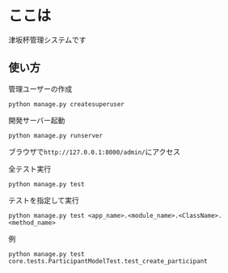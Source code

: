 # ここは
津坂杯管理システムです

## 使い方
管理ユーザーの作成
```
python manage.py createsuperuser
```

開発サーバー起動
```
python manage.py runserver
```
ブラウザで`http://127.0.0.1:8000/admin/`にアクセス

全テスト実行
```
python manage.py test
```
テストを指定して実行
```
python manage.py test <app_name>.<module_name>.<ClassName>.<method_name>
```
例
```
python manage.py test core.tests.ParticipantModelTest.test_create_participant
```